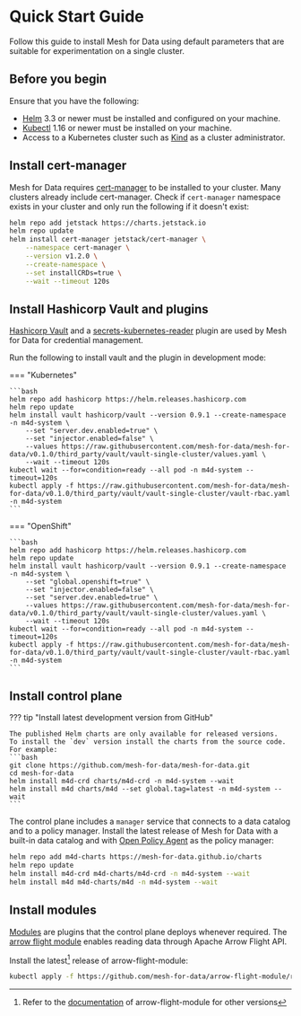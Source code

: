 # Quick Start Guide

Follow this guide to install Mesh for Data using default parameters that are suitable for experimentation on a single cluster.

<!-- For a full installation refer to the [full installation guide](./setup/install) instead. -->

## Before you begin

Ensure that you have the following:

- [Helm](https://helm.sh/) 3.3 or newer must be installed and configured on your machine.
- [Kubectl](https://kubernetes.io/docs/tasks/tools/install-kubectl/) 1.16 or newer must be installed on your machine.
- Access to a Kubernetes cluster such as [Kind](http://kind.sigs.k8s.io/) as a cluster administrator.

## Install cert-manager

Mesh for Data requires [cert-manager](https://cert-manager.io) to be installed to your cluster. 
Many clusters already include cert-manager. Check if `cert-manager` namespace exists in your cluster and only run the following if it doesn't exist:

```bash
helm repo add jetstack https://charts.jetstack.io
helm repo update
helm install cert-manager jetstack/cert-manager \
    --namespace cert-manager \
    --version v1.2.0 \
    --create-namespace \
    --set installCRDs=true \
    --wait --timeout 120s
``` 

## Install Hashicorp Vault and plugins

[Hashicorp Vault](https://www.vaultproject.io/) and a [secrets-kubernetes-reader](https://github.com/mesh-for-data/vault-plugin-secrets-kubernetes-reader) plugin are used by Mesh for Data for credential management.

Run the following to install vault and the plugin in development mode:

=== "Kubernetes" 

    ```bash
    helm repo add hashicorp https://helm.releases.hashicorp.com
    helm repo update
    helm install vault hashicorp/vault --version 0.9.1 --create-namespace -n m4d-system \
        --set "server.dev.enabled=true" \
        --set "injector.enabled=false" \
        --values https://raw.githubusercontent.com/mesh-for-data/mesh-for-data/v0.1.0/third_party/vault/vault-single-cluster/values.yaml \
        --wait --timeout 120s
    kubectl wait --for=condition=ready --all pod -n m4d-system --timeout=120s
    kubectl apply -f https://raw.githubusercontent.com/mesh-for-data/mesh-for-data/v0.1.0/third_party/vault/vault-single-cluster/vault-rbac.yaml -n m4d-system
    ```

=== "OpenShift"

    ```bash
    helm repo add hashicorp https://helm.releases.hashicorp.com
    helm repo update
    helm install vault hashicorp/vault --version 0.9.1 --create-namespace -n m4d-system \
        --set "global.openshift=true" \
        --set "injector.enabled=false" \
        --set "server.dev.enabled=true" \
        --values https://raw.githubusercontent.com/mesh-for-data/mesh-for-data/v0.1.0/third_party/vault/vault-single-cluster/values.yaml \
        --wait --timeout 120s
    kubectl wait --for=condition=ready --all pod -n m4d-system --timeout=120s
    kubectl apply -f https://raw.githubusercontent.com/mesh-for-data/mesh-for-data/v0.1.0/third_party/vault/vault-single-cluster/vault-rbac.yaml -n m4d-system
    ```

## Install control plane

??? tip "Install latest development version from GitHub"

    The published Helm charts are only available for released versions. 
    To install the `dev` version install the charts from the source code.
    For example:
    ```bash
    git clone https://github.com/mesh-for-data/mesh-for-data.git
    cd mesh-for-data
    helm install m4d-crd charts/m4d-crd -n m4d-system --wait
    helm install m4d charts/m4d --set global.tag=latest -n m4d-system --wait
    ```

The control plane includes a `manager` service that connects to a data catalog and to a policy manager. 
Install the latest release of Mesh for Data with a built-in data catalog and with [Open Policy Agent](https://www.openpolicyagent.org) as the policy manager:

```bash
helm repo add m4d-charts https://mesh-for-data.github.io/charts
helm repo update
helm install m4d-crd m4d-charts/m4d-crd -n m4d-system --wait
helm install m4d m4d-charts/m4d -n m4d-system --wait
```


## Install modules

[Modules](../concepts/modules.md) are plugins that the control plane deploys whenever required. The [arrow flight module](https://github.com/mesh-for-data/arrow-flight-module) enables reading data through Apache Arrow Flight API. 

Install the latest[^1] release of arrow-flight-module:

```bash
kubectl apply -f https://github.com/mesh-for-data/arrow-flight-module/releases/latest/download/module.yaml -n m4d-system
```

[^1]: Refer to the [documentation](https://github.com/mesh-for-data/arrow-flight-module/blob/master/README.md#register-as-a-mesh-for-data-module) of arrow-flight-module for other versions
